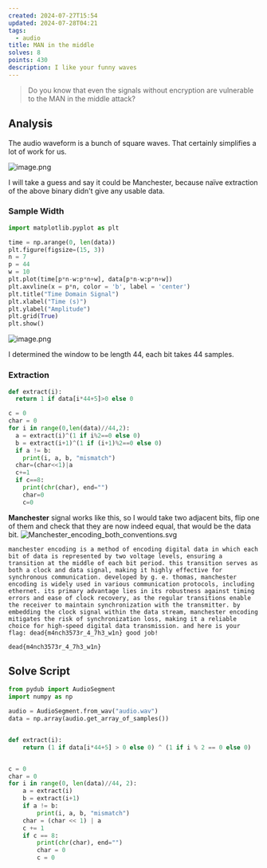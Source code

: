 ```yaml
---
created: 2024-07-27T15:54
updated: 2024-07-28T04:21
tags:
  - audio
title: MAN in the middle
solves: 8
points: 430
description: I like your funny waves
---
```


> Do you know that even the signals without encryption are vulnerable to the MAN in the middle attack?

## Analysis
The audio waveform is a bunch of square waves.
That certainly simplifies a lot of work for us.

![image.png](https://res.cloudinary.com/kumonochisanaka/image/upload/v1722110184/2024/07/a599c7fc4b6e5505bef6e64fc9175e08.png)

I will take a guess and say it could be Manchester, because naïve extraction of the above binary didn't give any usable data.

### Sample Width

```python
import matplotlib.pyplot as plt

time = np.arange(0, len(data))
plt.figure(figsize=(15, 3))
n = 7
p = 44
w = 10
plt.plot(time[p*n-w:p*n+w], data[p*n-w:p*n+w])
plt.axvline(x = p*n, color = 'b', label = 'center')
plt.title("Time Domain Signal")
plt.xlabel("Time (s)")
plt.ylabel("Amplitude")
plt.grid(True)
plt.show()
```

![image.png](https://res.cloudinary.com/kumonochisanaka/image/upload/v1722110264/2024/07/774ae7c47955db5f11f7d4bc01303c20.png)

I determined the window to be length 44, each bit takes 44 samples.

### Extraction

```python
def extract(i):
  return 1 if data[i*44+5]>0 else 0

c = 0
char = 0
for i in range(0,len(data)//44,2):
  a = extract(i)^(1 if i%2==0 else 0)
  b = extract(i+1)^(1 if (i+1)%2==0 else 0)
  if a != b:
    print(i, a, b, "mismatch")
  char=(char<<1)|a
  c+=1
  if c==8:
    print(chr(char), end="")
    char=0
    c=0
```

**Manchester** signal works like this, so I would take two adjacent bits, flip one of them and check that they are now indeed equal, that would be the data bit.
![Manchester_encoding_both_conventions.svg](https://res.cloudinary.com/kumonochisanaka/image/upload/v1722111662/2024/07/f2454367aec82f0068f68f0365f774e5.svg)

```
manchester encoding is a method of encoding digital data in which each bit of data is represented by two voltage levels, ensuring a transition at the middle of each bit period. this transition serves as both a clock and data signal, making it highly effective for synchronous communication. developed by g. e. thomas, manchester encoding is widely used in various communication protocols, including ethernet. its primary advantage lies in its robustness against timing errors and ease of clock recovery, as the regular transitions enable the receiver to maintain synchronization with the transmitter. by embedding the clock signal within the data stream, manchester encoding mitigates the risk of synchronization loss, making it a reliable choice for high-speed digital data transmission. and here is your flag: dead{m4nch3573r_4_7h3_w1n} good job!
```

```flag
dead{m4nch3573r_4_7h3_w1n}
```

## Solve Script

```python
from pydub import AudioSegment
import numpy as np

audio = AudioSegment.from_wav("audio.wav")
data = np.array(audio.get_array_of_samples())


def extract(i):
    return (1 if data[i*44+5] > 0 else 0) ^ (1 if i % 2 == 0 else 0)


c = 0
char = 0
for i in range(0, len(data)//44, 2):
    a = extract(i)
    b = extract(i+1)
    if a != b:
        print(i, a, b, "mismatch")
    char = (char << 1) | a
    c += 1
    if c == 8:
        print(chr(char), end="")
        char = 0
        c = 0
```
